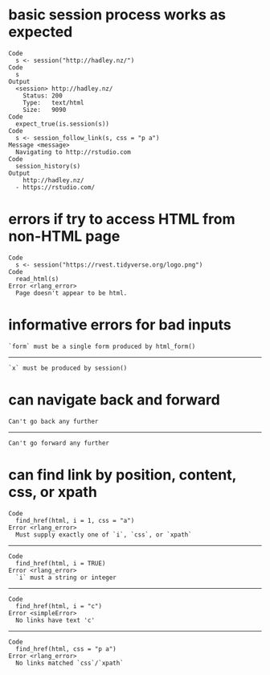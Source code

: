 # basic session process works as expected

    Code
      s <- session("http://hadley.nz/")
    Code
      s
    Output
      <session> http://hadley.nz/
        Status: 200
        Type:   text/html
        Size:   9090
    Code
      expect_true(is.session(s))
    Code
      s <- session_follow_link(s, css = "p a")
    Message <message>
      Navigating to http://rstudio.com
    Code
      session_history(s)
    Output
        http://hadley.nz/
      - https://rstudio.com/

# errors if try to access HTML from non-HTML page

    Code
      s <- session("https://rvest.tidyverse.org/logo.png")
    Code
      read_html(s)
    Error <rlang_error>
      Page doesn't appear to be html.

# informative errors for bad inputs

    `form` must be a single form produced by html_form()

---

    `x` must be produced by session()

# can navigate back and forward

    Can't go back any further

---

    Can't go forward any further

# can find link by position, content, css, or xpath

    Code
      find_href(html, i = 1, css = "a")
    Error <rlang_error>
      Must supply exactly one of `i`, `css`, or `xpath`

---

    Code
      find_href(html, i = TRUE)
    Error <rlang_error>
      `i` must a string or integer

---

    Code
      find_href(html, i = "c")
    Error <simpleError>
      No links have text 'c'

---

    Code
      find_href(html, css = "p a")
    Error <rlang_error>
      No links matched `css`/`xpath`

